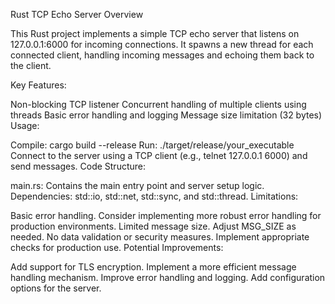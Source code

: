 Rust TCP Echo Server
Overview

This Rust project implements a simple TCP echo server that listens on 127.0.0.1:6000 for incoming connections. It spawns a new thread for each connected client, handling incoming messages and echoing them back to the client.

Key Features:

Non-blocking TCP listener
Concurrent handling of multiple clients using threads
Basic error handling and logging
Message size limitation (32 bytes)
Usage:

Compile: cargo build --release
Run: ./target/release/your_executable
Connect to the server using a TCP client (e.g., telnet 127.0.0.1 6000) and send messages.
Code Structure:

main.rs: Contains the main entry point and server setup logic.
Dependencies: std::io, std::net, std::sync, and std::thread.
Limitations:

Basic error handling. Consider implementing more robust error handling for production environments.
Limited message size. Adjust MSG_SIZE as needed.
No data validation or security measures. Implement appropriate checks for production use.
Potential Improvements:

Add support for TLS encryption.
Implement a more efficient message handling mechanism.
Improve error handling and logging.
Add configuration options for the server.
